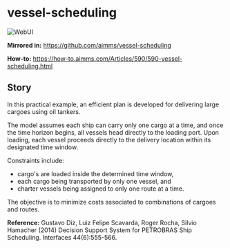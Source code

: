 # vessel-scheduling

![WebUI](https://img.shields.io/badge/UI-WebUI-success)

**Mirrored in:** https://github.com/aimms/vessel-scheduling

**How-to:** https://how-to.aimms.com/Articles/590/590-vessel-scheduling.html

## Story

In this practical example, an efficient plan is developed for delivering large cargoes using oil tankers.

The model assumes each ship can carry only one cargo at a time, and once the time horizon begins, 
all vessels head directly to the loading port. 
Upon loading, each vessel proceeds directly to the delivery location within its designated time window.

Constraints include: 
   * cargo's are loaded inside the determined time window, 
   * each cargo being transported by only one vessel, and
   * charter vessels being assigned to only one route at a time.

The objective is to minimize costs associated to combinations of cargoes and routes.

**Reference:** Gustavo Diz, Luiz Felipe Scavarda, Roger Rocha, Silvio Hamacher (2014) Decision Support System for 
PETROBRAS Ship Scheduling. Interfaces 44(6):555-566.